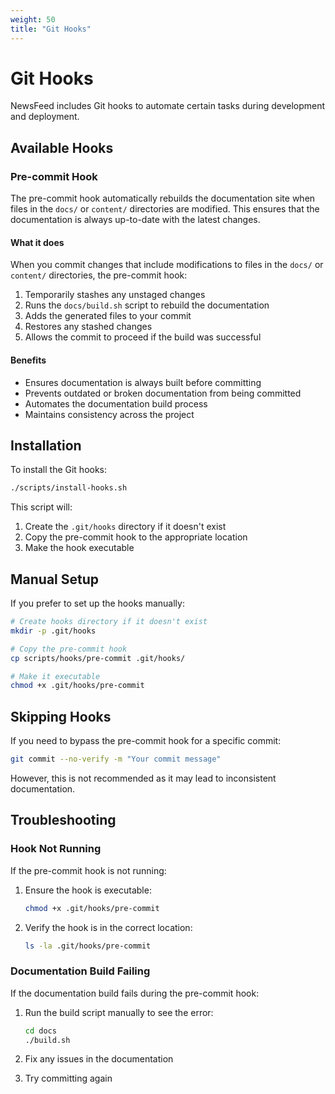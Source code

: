 ```yaml
---
weight: 50
title: "Git Hooks"
---
```


# Git Hooks

NewsFeed includes Git hooks to automate certain tasks during development and deployment.

## Available Hooks

### Pre-commit Hook

The pre-commit hook automatically rebuilds the documentation site when files in the `docs/` or `content/` directories are modified. This ensures that the documentation is always up-to-date with the latest changes.

#### What it does

When you commit changes that include modifications to files in the `docs/` or `content/` directories, the pre-commit hook:

1. Temporarily stashes any unstaged changes
2. Runs the `docs/build.sh` script to rebuild the documentation
3. Adds the generated files to your commit
4. Restores any stashed changes
5. Allows the commit to proceed if the build was successful

#### Benefits

- Ensures documentation is always built before committing
- Prevents outdated or broken documentation from being committed
- Automates the documentation build process
- Maintains consistency across the project

## Installation

To install the Git hooks:

```bash
./scripts/install-hooks.sh
```

This script will:

1. Create the `.git/hooks` directory if it doesn't exist
2. Copy the pre-commit hook to the appropriate location
3. Make the hook executable

## Manual Setup

If you prefer to set up the hooks manually:

```bash
# Create hooks directory if it doesn't exist
mkdir -p .git/hooks

# Copy the pre-commit hook
cp scripts/hooks/pre-commit .git/hooks/

# Make it executable
chmod +x .git/hooks/pre-commit
```

## Skipping Hooks

If you need to bypass the pre-commit hook for a specific commit:

```bash
git commit --no-verify -m "Your commit message"
```

However, this is not recommended as it may lead to inconsistent documentation.

## Troubleshooting

### Hook Not Running

If the pre-commit hook is not running:

1. Ensure the hook is executable:

   ```bash
   chmod +x .git/hooks/pre-commit
   ```

2. Verify the hook is in the correct location:

   ```bash
   ls -la .git/hooks/pre-commit
   ```

### Documentation Build Failing

If the documentation build fails during the pre-commit hook:

1. Run the build script manually to see the error:

   ```bash
   cd docs
   ./build.sh
   ```

2. Fix any issues in the documentation
3. Try committing again
